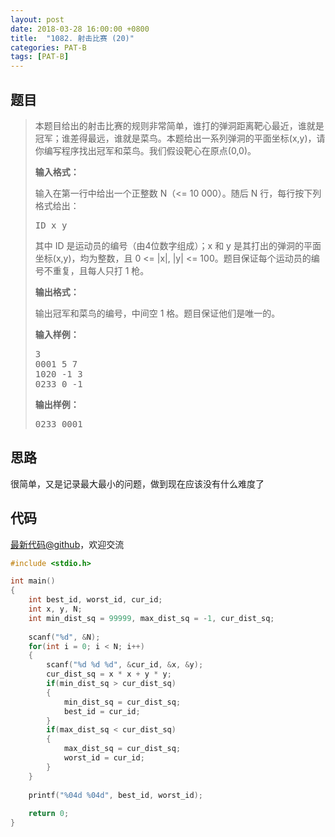 ```yaml
---
layout: post
date: 2018-03-28 16:00:00 +0800
title:  "1082. 射击比赛 (20)"
categories: PAT-B
tags: [PAT-B]
---
```


## 题目

> <div id="problemContent">
> <p>本题目给出的射击比赛的规则非常简单，谁打的弹洞距离靶心最近，谁就是冠军；谁差得最远，谁就是菜鸟。本题给出一系列弹洞的平面坐标(x,y)，请你编写程序找出冠军和菜鸟。我们假设靶心在原点(0,0)。
> </p>
> <p><b>
> 输入格式：
> </b></p>
> <p>
> 输入在第一行中给出一个正整数 N（&lt;= 10 000）。随后 N 行，每行按下列格式给出：</p>
> <pre>
> ID x y
> </pre>
> <p>其中 ID 是运动员的编号（由4位数字组成）；x 和 y 是其打出的弹洞的平面坐标(x,y)，均为整数，且 0 &lt;= |x|, |y| &lt;= 100。题目保证每个运动员的编号不重复，且每人只打 1 枪。
> </p>
> <p><b>
> 输出格式：
> </b></p>
> <p>
> 输出冠军和菜鸟的编号，中间空 1 格。题目保证他们是唯一的。
> </p>
> <b>输入样例：</b><pre>
> 3
> 0001 5 7
> 1020 -1 3
> 0233 0 -1
> </pre>
> <b>输出样例：</b><pre>
> 0233 0001
> </pre>
> </div>

## 思路

很简单，又是记录最大最小的问题，做到现在应该没有什么难度了

## 代码

[最新代码@github](https://github.com/OliverLew/PAT/blob/master/PATBasic/1082.c)，欢迎交流
```c
#include <stdio.h>

int main()
{
    int best_id, worst_id, cur_id;
    int x, y, N;
    int min_dist_sq = 99999, max_dist_sq = -1, cur_dist_sq; 
    
    scanf("%d", &N);
    for(int i = 0; i < N; i++)
    {
        scanf("%d %d %d", &cur_id, &x, &y);
        cur_dist_sq = x * x + y * y;
        if(min_dist_sq > cur_dist_sq)
        {
            min_dist_sq = cur_dist_sq;
            best_id = cur_id;
        }
        if(max_dist_sq < cur_dist_sq)
        {
            max_dist_sq = cur_dist_sq;
            worst_id = cur_id;
        }
    }
    
    printf("%04d %04d", best_id, worst_id);
    
    return 0;
}

```